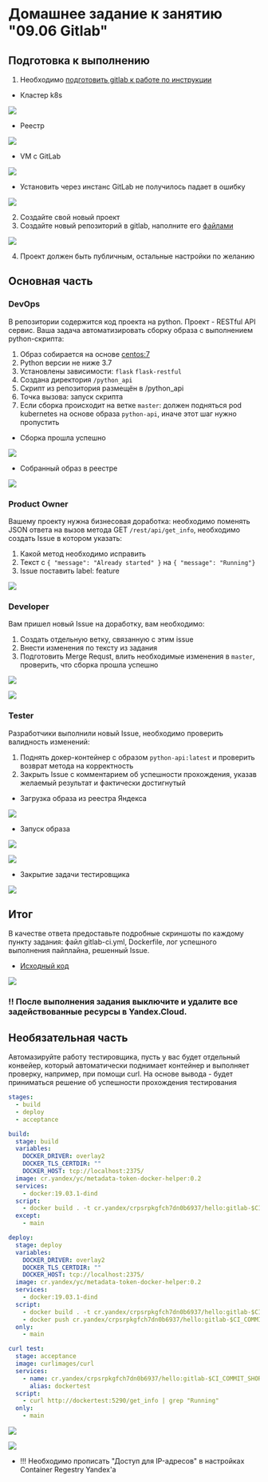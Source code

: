 # Домашнее задание к занятию "09.06 Gitlab"

## Подготовка к выполнению

1. Необходимо [подготовить gitlab к работе по инструкции](https://cloud.yandex.ru/docs/tutorials/infrastructure-management/gitlab-containers)

- Кластер k8s

![](./img/k8s.JPG)
- Реестр

![](./img/registry.JPG)
- VM с GitLab

![](./img/VM-gitlab.JPG)

- Установить через инстанс GitLab не получилось падает в ошибку

![](./img/instance_err.JPG)

2. Создайте свой новый проект
3. Создайте новый репозиторий в gitlab, наполните его [файлами](./repository)

![](./img/repository.JPG)

4. Проект должен быть публичным, остальные настройки по желанию

## Основная часть

### DevOps

В репозитории содержится код проекта на python. Проект - RESTful API сервис. Ваша задача автоматизировать сборку образа с выполнением python-скрипта:
1. Образ собирается на основе [centos:7](https://hub.docker.com/_/centos?tab=tags&page=1&ordering=last_updated)
2. Python версии не ниже 3.7
3. Установлены зависимости: `flask` `flask-restful`
4. Создана директория `/python_api`
5. Скрипт из репозитория размещён в /python_api
6. Точка вызова: запуск скрипта
7. Если сборка происходит на ветке `master`: должен подняться pod kubernetes на основе образа `python-api`, иначе этот шаг нужно пропустить

- Сборка прошла успешно

![](./img/firstBuild.JPG)

- Собранный образ в реестре

![](./img/image01.JPG)

### Product Owner

Вашему проекту нужна бизнесовая доработка: необходимо поменять JSON ответа на вызов метода GET `/rest/api/get_info`, необходимо создать Issue в котором указать:
1. Какой метод необходимо исправить
2. Текст с `{ "message": "Already started" }` на `{ "message": "Running"}`
3. Issue поставить label: feature

![](./img/Issue01.JPG)

### Developer

Вам пришел новый Issue на доработку, вам необходимо:
1. Создать отдельную ветку, связанную с этим issue
2. Внести изменения по тексту из задания
3. Подготовить Merge Requst, влить необходимые изменения в `master`, проверить, что сборка прошла успешно

![](./img/changeMethode.JPG)

![](./img/Piplines.JPG)

### Tester

Разработчики выполнили новый Issue, необходимо проверить валидность изменений:
1. Поднять докер-контейнер с образом `python-api:latest` и проверить возврат метода на корректность
2. Закрыть Issue с комментарием об успешности прохождения, указав желаемый результат и фактически достигнутый
- Загрузка образа из реестра Яндекса

![](./img/imagePull.JPG)

- Запуск образа

![](./img/dockerRun.JPG)

![](./img/getInfo.JPG)
- Закрытие задачи тестировщика

![](./img/closeIssue.JPG)

## Итог

В качестве ответа предоставьте подробные скриншоты по каждому пункту задания: файл gitlab-ci.yml, Dockerfile, лог успешного выполнения пайплайна, решенный Issue.

- [Исходный код](./source/devops-netology-main.zip)

![](./img/source.JPG)

### :bangbang: После выполнения задания выключите и удалите все задействованные ресурсы в Yandex.Cloud.

## Необязательная часть

Автомазируйте работу тестировщика, пусть у вас будет отдельный конвейер, который автоматически поднимает контейнер и выполняет проверку, например, при помощи curl. На основе вывода - будет приниматься решение об успешности прохождения тестирования

```yaml
stages:
  - build
  - deploy
  - acceptance

build:
  stage: build
  variables:
    DOCKER_DRIVER: overlay2
    DOCKER_TLS_CERTDIR: ""
    DOCKER_HOST: tcp://localhost:2375/
  image: cr.yandex/yc/metadata-token-docker-helper:0.2
  services:
    - docker:19.03.1-dind
  script:
    - docker build . -t cr.yandex/crpsrpkgfch7dn0b6937/hello:gitlab-$CI_COMMIT_SHORT_SHA
  except:
    - main  

deploy:
  stage: deploy
  variables:
    DOCKER_DRIVER: overlay2
    DOCKER_TLS_CERTDIR: ""
    DOCKER_HOST: tcp://localhost:2375/
  image: cr.yandex/yc/metadata-token-docker-helper:0.2
  services:
    - docker:19.03.1-dind
  script:
    - docker build . -t cr.yandex/crpsrpkgfch7dn0b6937/hello:gitlab-$CI_COMMIT_SHORT_SHA
    - docker push cr.yandex/crpsrpkgfch7dn0b6937/hello:gitlab-$CI_COMMIT_SHORT_SHA
  only:
    - main

curl test:
  stage: acceptance
  image: curlimages/curl 
  services:
    - name: cr.yandex/crpsrpkgfch7dn0b6937/hello:gitlab-$CI_COMMIT_SHORT_SHA
      alias: dockertest
  script:
    - curl http://dockertest:5290/get_info | grep "Running"
  only:
    - main    
```

![](./img/updPipline.JPG)

![](./img/curlOK.JPG)

+ !!! Необходимо прописать "Доступ для IP-адресов" в настройках Container Regestry Yandex'a